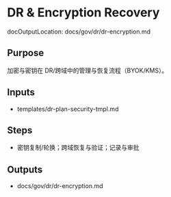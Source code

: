# DR & Encryption Recovery

docOutputLocation: docs/gov/dr/dr-encryption.md

## Purpose

加密与密钥在 DR/跨域中的管理与恢复流程（BYOK/KMS）。

## Inputs

- templates/dr-plan-security-tmpl.md

## Steps

- 密钥复制/轮换；跨域恢复与验证；记录与审批

## Outputs

- docs/gov/dr/dr-encryption.md
